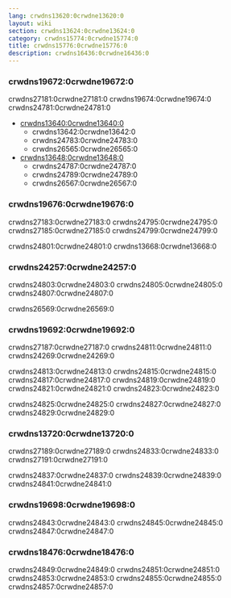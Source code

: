 ```yaml
---
lang: crwdns13620:0crwdne13620:0
layout: wiki
section: crwdns13624:0crwdne13624:0
category: crwdns15774:0crwdne15774:0
title: crwdns15776:0crwdne15776:0
description: crwdns16436:0crwdne16436:0
---
```


### crwdns19672:0crwdne19672:0
crwdns27181:0crwdne27181:0 crwdns19674:0crwdne19674:0 crwdns24781:0crwdne24781:0

- [crwdns13640:0crwdne13640:0](crwdns13638:0crwdne13638:0)
   - crwdns13642:0crwdne13642:0
   - crwdns24783:0crwdne24783:0
   - crwdns26565:0crwdne26565:0
- [crwdns13648:0crwdne13648:0](crwdns13646:0crwdne13646:0)
   - crwdns24787:0crwdne24787:0
   - crwdns24789:0crwdne24789:0
   - crwdns26567:0crwdne26567:0

### crwdns19676:0crwdne19676:0
crwdns27183:0crwdne27183:0 crwdns24795:0crwdne24795:0 crwdns27185:0crwdne27185:0 crwdns24799:0crwdne24799:0

crwdns24801:0crwdne24801:0 crwdns13668:0crwdne13668:0

### crwdns24257:0crwdne24257:0
crwdns24803:0crwdne24803:0 crwdns24805:0crwdne24805:0 crwdns24807:0crwdne24807:0

crwdns26569:0crwdne26569:0

### crwdns19692:0crwdne19692:0
crwdns27187:0crwdne27187:0 crwdns24811:0crwdne24811:0 crwdns24269:0crwdne24269:0

crwdns24813:0crwdne24813:0 crwdns24815:0crwdne24815:0 crwdns24817:0crwdne24817:0 crwdns24819:0crwdne24819:0 crwdns24821:0crwdne24821:0 crwdns24823:0crwdne24823:0

crwdns24825:0crwdne24825:0 crwdns24827:0crwdne24827:0 crwdns24829:0crwdne24829:0

### crwdns13720:0crwdne13720:0
crwdns27189:0crwdne27189:0 crwdns24833:0crwdne24833:0 crwdns27191:0crwdne27191:0

crwdns24837:0crwdne24837:0 crwdns24839:0crwdne24839:0 crwdns24841:0crwdne24841:0

### crwdns19698:0crwdne19698:0
crwdns24843:0crwdne24843:0 crwdns24845:0crwdne24845:0 crwdns24847:0crwdne24847:0

### crwdns18476:0crwdne18476:0
crwdns24849:0crwdne24849:0 crwdns24851:0crwdne24851:0 crwdns24853:0crwdne24853:0 crwdns24855:0crwdne24855:0 crwdns24857:0crwdne24857:0
